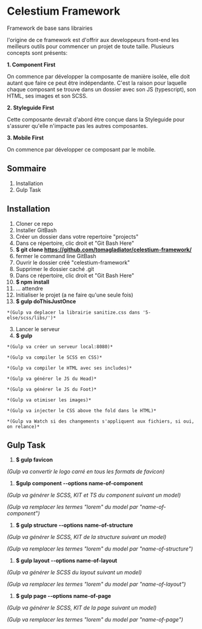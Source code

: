# Celestium Framework
Framework de base sans librairies

l'origine de ce framework est d'offrir aux developpeurs front-end les meilleurs outils pour commencer un projet de toute taille.
Plusieurs concepts sont présents:

**1. Component First**

On commence par développer la composante de manière isolée, elle doit autant que faire ce peut être indépendante.
C'est la raison pour laquelle chaque composant se trouve dans un dossier avec son JS (typescript), son HTML, ses images et son SCSS.

**2. Styleguide First**

Cette composante devrait d'abord être conçue dans la Styleguide pour s'assurer qu'elle n'impacte pas les autres composantes.

**3. Mobile First**

On commence par développer ce composant par le mobile.

## Sommaire
1. Installation
2. Gulp Task

## Installation
1. Cloner ce repo
  1.  Installer GitBash
  2.  Créer un dossier dans votre repertoire "projects"
  3.  Dans ce répertoire, clic droit et "Git Bash Here"
  4.  **$ git clone https://github.com/tomagladiator/celestium-framework/**
  5.  fermer le command line GitBash
  6.  Ouvrir le dossier créé "celestium-framework"
  7.  Supprimer le dossier caché .git
  8.  Dans ce répertoire, clic droit et "Git Bash Here"
  9.  **$ npm install**
  10.  ... attendre
2. Initialiser le projet (a ne faire qu'une seule fois)
  1. **$ gulp doThisJustOnce**

    *(Gulp va deplacer la librairie sanitize.css dans '5-else/scss/libs/')*

3. Lancer le serveur
  1. **$ gulp**

    *(Gulp va créer un serveur local:8080)*

    *(Gulp va compiler le SCSS en CSS)*

    *(Gulp va compiler le HTML avec ses includes)*

    *(Gulp va générer le JS du Head)*

    *(Gulp va générer le JS du Foot)*

    *(Gulp va otimiser les images)*

    *(Gulp va injecter le CSS above the fold dans le HTML)*

    *(Gulp va Watch si des changements s'appliquent aux fichiers, si oui, on relance)*

## Gulp Task

1. **$ gulp favicon**

  *(Gulp va convertir le logo carré en tous les formats de favicon)*

1. **$gulp component --options name-of-component**

  *(Gulp va générer le SCSS, KIT et TS du component suivant un model)*

  *(Gulp va remplacer les termes "lorem" du model par "name-of-component")*

1. **$ gulp structure --options name-of-structure**

  *(Gulp va générer le SCSS, KIT de la structure suivant un model)*

  *(Gulp va remplacer les termes "lorem" du model par "name-of-structure")*

1. **$ gulp layout --options name-of-layout**

  *(Gulp va générer le SCSS du layout suivant un model)*

  *(Gulp va remplacer les termes "lorem" du model par "name-of-layout")*

1. **$ gulp page --options name-of-page**

  *(Gulp va générer le SCSS, KIT de la page suivant un model)*

  *(Gulp va remplacer les termes "lorem" du model par "name-of-page")*
